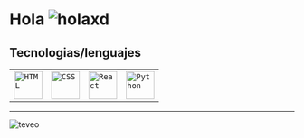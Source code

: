 # Hola ![holaxd](https://images-ext-1.discordapp.net/external/7JCHq2gtZzlzN3VT-AhcorXwlUjGm3UHFOud5h32Y2U/%3Fsize%3D48%26quality%3Dlossless%26name%3DDyno_Hi/https/cdn.discordapp.com/emojis/830011865395626004.gif)

##           Tecnologias/lenguajes

<div >
	<table>
		<tr>
			<td><code><img width="50" src="https://user-images.githubusercontent.com/25181517/192158954-f88b5814-d510-4564-b285-dff7d6400dad.png" alt="HTML" title="HTML"/></code></td>
			<td><code><img width="50" src="https://user-images.githubusercontent.com/25181517/183898674-75a4a1b1-f960-4ea9-abcb-637170a00a75.png" alt="CSS" title="CSS"/></code></td>
			<td><code><img width="50" src="https://user-images.githubusercontent.com/25181517/183897015-94a058a6-b86e-4e42-a37f-bf92061753e5.png" alt="React" title="React"/></code></td>
			<td><code><img width="50" src="https://user-images.githubusercontent.com/25181517/183423507-c056a6f9-1ba8-4312-a350-19bcbc5a8697.png" alt="Python" title="Python"/></code></td>
		</tr>
	</table>
</div>

***


![teveo](https://images-ext-1.discordapp.net/external/jkg54DlUXWryCalpcTY_P5aSAurigHTmcNyAr4uPRYg/%3Fsize%3D48%26quality%3Dlossless%26name%3Deatingcat/https/cdn.discordapp.com/emojis/1141552251895291954.gif)
